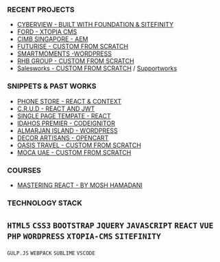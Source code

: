 
### RECENT PROJECTS

-  [CYBERVIEW - BUILT WITH FOUNDATION & SITEFINITY](http://cyberview.com.my/)  
-  [FORD - XTOPIA CMS](https://www.sdacford.com.my/)  
-  [CIMB SINGAPORE - AEM](https://www.cimbbank.com.sg/en/personal/index.html)  
-  [FUTURISE - CUSTOM FROM SCRATCH](http://futurise.com.my/)
-  [SMARTMOMENTS -WORDPRESS](https://smartmoments.com.my/)
-  [RHB GROUP - CUSTOM FROM SCRATCH](https://art-and-dalvik-alliance-bizsmart.netlify.com/_sitemap.html)
-  [Salesworks - CUSTOM FROM SCRATCH](https://art-and-dalvik-salesworks.netlify.com/) / [Supportworks](https://art-and-dalvik-supportworks.netlify.com/)

### SNIPPETS & PAST WORKS

-  [PHONE STORE - REACT & CONTEXT](https://phonestore-reactjs.netlify.com/)
-  [C.R.U.D - REACT AND JWT](https://todo-crud-react.netlify.com/)
-  [SINGLE PAGE TEMPATE - REACT](https://singlepagetemplate.netlify.com/)
-  [IDAHOS PREMIER - CODEIGNITOR](http://www.quickrealtor.com/)
-  [ALMARJAN ISLAND - WORDPRESS](http://almarjanisland.com/)
-  [DECOR ARTISANS - OPENCART](http://decorartisans.com/rent-a-bouquet)
-  [OASIS TRAVEL - CUSTOM FROM SCRATCH](https://www.oasistraveluae.com/)
-  [MOCA UAE - CUSTOM FROM SCRATCH](http://mocauae.ae/)

### COURSES
-  [MASTERING REACT - BY MOSH HAMADANI](https://codewithmosh.com/p/mastering-react)

### TECHNOLOGY STACK

`HTML5` `CSS3` `BOOTSTRAP` `JQUERY` `JAVASCRIPT` 
`REACT` `VUE` `PHP` `WORDPRESS` `XTOPIA-CMS` `SITEFINITY`
--------------------------------
`GULP.JS` `WEBPACK` `SUBLIME` `VSCODE`





